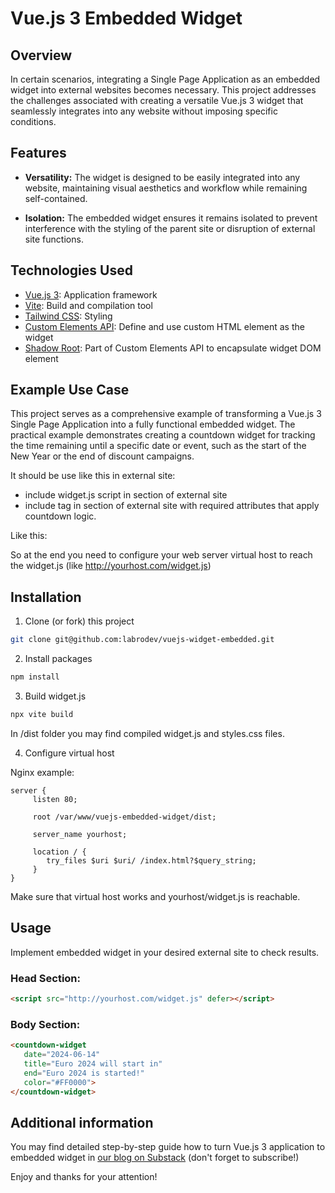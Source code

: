 # Vue.js 3 Embedded Widget

## Overview

In certain scenarios, integrating a Single Page Application as an embedded widget into external websites becomes necessary. This project addresses the challenges associated with creating a versatile Vue.js 3 widget that seamlessly integrates into any website without imposing specific conditions.

## Features

- **Versatility:** The widget is designed to be easily integrated into any website, maintaining visual aesthetics and workflow while remaining self-contained.
  
- **Isolation:** The embedded widget ensures it remains isolated to prevent interference with the styling of the parent site or disruption of external site functions.

## Technologies Used

- [Vue.js 3](https://vuejs.org/): Application framework
- [Vite](https://vitejs.dev/): Build and compilation tool
- [Tailwind CSS](https://tailwindcss.com/): Styling
- [Custom Elements API](https://developer.mozilla.org/en-US/docs/Web/API/Web_components/Using_custom_elements): Define and use custom HTML element as the widget
- [Shadow Root](https://developer.mozilla.org/en-US/docs/Web/API/ShadowRoot?retiredLocale=uk): Part of Custom Elements API to encapsulate widget DOM element

## Example Use Case

This project serves as a comprehensive example of transforming a Vue.js 3 Single Page Application into a fully functional embedded widget. The practical example demonstrates creating a countdown widget for tracking the time remaining until a specific date or event, such as the start of the New Year or the end of discount campaigns.

It should be use like this in external site: 

- include widget.js script in <head></head> section of external site
- include <countdown-widget></countdown-widget> tag in <body></body> section of external site with required attributes that apply countdown logic.

Like this:

<countdown-widget 
   date="2024-06-14" 
   title="Euro 2024 will start in"
   end="Euro 2024 is started!"
   color="#FF0000">
</countdown-widget>

So at the end you need to configure your web server virtual host to reach the widget.js (like http://yourhost.com/widget.js)

## Installation

1. Clone (or fork) this project 

```bash
git clone git@github.com:labrodev/vuejs-widget-embedded.git
```

2. Install packages 

```bash
npm install
```

3. Build widget.js 

```bash
npx vite build
```

In /dist folder you may find compiled widget.js and styles.css files. 

4. Configure virtual host 

Nginx example:

```text
server {
     listen 80;

     root /var/www/vuejs-embedded-widget/dist;

     server_name yourhost;

     location / {
        try_files $uri $uri/ /index.html?$query_string;
     }
}
```

Make sure that virtual host works and yourhost/widget.js is reachable. 

## Usage

Implement embedded widget in your desired external site to check results. 

### Head Section:

```html
<script src="http://yourhost.com/widget.js" defer></script>
```

### Body Section:

```html
<countdown-widget 
   date="2024-06-14" 
   title="Euro 2024 will start in"
   end="Euro 2024 is started!"
   color="#FF0000">
</countdown-widget>
```

## Additional information 

You may find detailed step-by-step guide how to turn Vue.js 3 application to embedded widget in [our blog on Substack](https://labrodev.substack.com/p/turn-vuejs-30-spa-to-embedded-widget?r=2zv4d4&utm_campaign=post&utm_medium=web) (don't forget to subscribe!)

Enjoy and thanks for your attention! 

